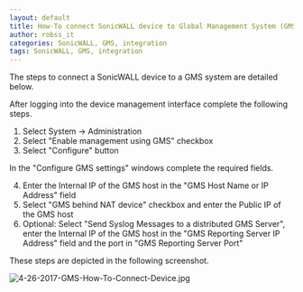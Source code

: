 ```yaml
---
layout: default
title: How-To connect SonicWALL device to Global Management System (GMS)
author: robss_it
categories: SonicWALL, GMS, integration
tags: SonicWALL, GMS, integration
---
```


The steps to connect a SonicWALL device to a GMS system are detailed below.

After logging into the device management interface complete the following steps.

1. Select System -> Administration
2. Select "Enable management using GMS" checkbox
3. Select "Configure" button

In the "Configure GMS settings" windows complete the required fields.

4. Enter the Internal IP of the GMS host in the "GMS Host Name or IP Address" field
5. Select "GMS behind NAT device" checkbox and enter the Public IP of the GMS host
6. Optional: Select "Send Syslog Messages to a distributed GMS Server", enter the Internal IP of the GMS host in the "GMS Reporting Server IP Address" field and the port in "GMS Reporting Server Port"


These steps are depicted in the following screenshot.

![4-26-2017-GMS-How-To-Connect-Device.jpg]({{site.url/assets/images/4-26-2017-GMS-How-To-Connect-Device.jpg}})